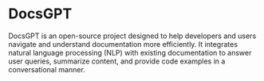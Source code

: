 # DocsGPT
 DocsGPT is an open-source project designed to help developers and users navigate and understand documentation more efficiently. It integrates natural language processing (NLP) with existing documentation to answer user queries, summarize content, and provide code examples in a conversational manner.
